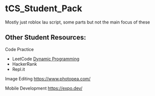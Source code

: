 # tCS_Student_Pack

Mostly just roblox lau script, some parts but not the main focus of these

## Other Student Resources:

Code Practice
- LeetCode
[Dynamic Programming](https://leetcode.com/tag/dynamic-programming/)
- HackerRank
- Repl.it

Image Editing
https://www.photopea.com/

Mobile Development
https://expo.dev/

